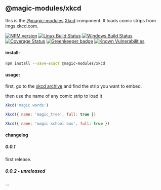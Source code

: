 ## @magic-modules/xkcd

this is the [@magic-modules](https://github.com/magic-modules)
[Xkcd](https://xckd.com) component. It loads comic strips from imgs.xkcd.com.

[![NPM version][npm-image]][npm-url]
[![Linux Build Status][travis-image]][travis-url]
[![Windows Build Status][appveyor-image]][appveyor-url]
[![Coverage Status][coveralls-image]][coveralls-url]
[![Greenkeeper badge][greenkeeper-image]][greenkeeper-url]
[![Known Vulnerabilities][snyk-image]][snyk-url]

#### install:
```bash
npm install --save-exact @magic-modules/xkcd
```

#### usage:
first, go to the
[xkcd archive](https://xkcd.com/archive/)
and find the strip you want to embed.

then use the name of any comic strip to load it

```javascript
Xkcd('magic words')
```

```javascript
Xkcd({ name: 'magic_tree', full: true })
```

```javascript
Xkcd({ name: 'magic school bus', full: true })
```

#### changelog

##### 0.0.1
first release.

##### 0.0.2 - unreleased
...

[npm-image]: https://img.shields.io/npm/v/@magic-modules/xkcd.svg
[npm-url]: https://www.npmjs.com/package/@magic-modules/xkcd
[travis-image]: https://img.shields.io/travis/com/magic-modules/xkcd/master
[travis-url]: https://travis-ci.com/magic-modules/xkcd
[appveyor-image]: https://img.shields.io/appveyor/ci/magicmodules/xkcd/master.svg
[appveyor-url]: https://ci.appveyor.com/project/magicmodules/xkcd/branch/master
[coveralls-image]: https://coveralls.io/repos/github/magic-modules/xkcd/badge.svg
[coveralls-url]: https://coveralls.io/github/magic-modules/xkcd
[greenkeeper-image]: https://badges.greenkeeper.io/magic-modules/xkcd.svg
[greenkeeper-url]: https://badges.greenkeeper.io/magic-modules/xkcd.svg
[snyk-image]: https://snyk.io/test/github/magic-modules/xkcd/badge.svg
[snyk-url]: https://snyk.io/test/github/magic-modules/xkcd
